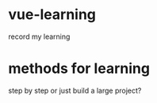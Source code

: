 # vue-learning
record my learning
# methods for learning
step by step or just build a large project?
